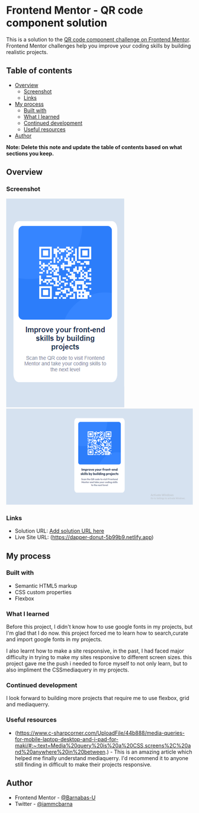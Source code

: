 # Frontend Mentor - QR code component solution

This is a solution to the [QR code component challenge on Frontend Mentor](https://www.frontendmentor.io/challenges/qr-code-component-iux_sIO_H). Frontend Mentor challenges help you improve your coding skills by building realistic projects. 

## Table of contents

- [Overview](#overview)
  - [Screenshot](#screenshot)
  - [Links](#links)
- [My process](#my-process)
  - [Built with](#built-with)
  - [What I learned](#what-i-learned)
  - [Continued development](#continued-development)
  - [Useful resources](#useful-resources)
- [Author](#author)

**Note: Delete this note and update the table of contents based on what sections you keep.**

## Overview

### Screenshot

![Mobile Screenshot](image/Screenshot%202023-02-26%20142723.png)
![Desktop Screenshot](image/Screenshot%202023-02-26%20143211.png)


### Links

- Solution URL: [Add solution URL here](https://your-solution-url.com)
- Live Site URL: (https://dapper-donut-5b99b9.netlify.app)

## My process

### Built with

- Semantic HTML5 markup
- CSS custom properties
- Flexbox


### What I learned
Before this project, I didn't know how to use google fonts in my projects, but I'm glad that I do now.
this project forced me to learn how to search,curate and import google fonts in my projects.

I also learnt how to make a site responsive, in the past, I had faced major difficulty in trying to make my sites responsive to different screen sizes. this project gave me the push i needed to force myself to not only learn, but to also impliment the CSSmediaquery in my projects.


### Continued development

I look forward to building more projects that require me to use flexbox, grid and mediaquerry.

### Useful resources


- (https://www.c-sharpcorner.com/UploadFile/44b888/media-queries-for-mobile-laptop-desktop-and-i-pad-for-maki/#:~:text=Media%20query%20is%20a%20CSS,screens%2C%20and%20anywhere%20in%20between.) - This is an amazing article which helped me finally understand mediaquerry. I'd recommend it to anyone still finding in difficult to make their projects responsive.


## Author

- Frontend Mentor - [@Barnabas-U](https://www.frontendmentor.io/profile/Barnabas-U)
- Twitter - [@iammcbarna](https://twitter.com/iammcbarna)
